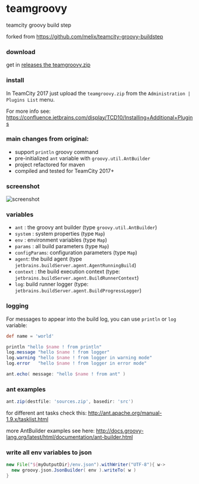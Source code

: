 # teamgroovy
teamcity groovy build step

forked from https://github.com/melix/teamcity-groovy-buildstep

### download 

get in [releases the teamgroovy.zip](https://github.com/dlukyanov/teamgroovy/releases)

### install

In TeamCity 2017 just upload the `teamgroovy.zip` from the `Administration | Plugins List` menu.

For more info see: https://confluence.jetbrains.com/display/TCD10/Installing+Additional+Plugins

### main changes from original:

* support `println` groovy command
* pre-initialized `ant` variable with `groovy.util.AntBuilder`
* project refactored for maven
* compiled and tested for TeamCity 2017+

### screenshot

![screenshot](https://raw.githubusercontent.com/dlukyanov/teamgroovy/master/assets/teamgroovy.png)

### variables

* `ant` : the groovy ant builder (type `groovy.util.AntBuilder`)
* `system` : system properties (type `Map`)
* `env` : environment variables (type `Map`)
* `params` : all build parameters (type `Map`)
* `configParams`: configuration parameters (type `Map`)
* `agent`: the build agent (type `jetbrains.buildServer.agent.AgentRunningBuild`)
* `context` : the build execution context (type: `jetbrains.buildServer.agent.BuildRunnerContext`)
* `log`: build runner logger (type: `jetbrains.buildServer.agent.BuildProgressLogger`)

### logging

For messages to appear into the build log, you can use `println` or `log` variable:

```groovy
def name = 'world'

println "hello $name ! from println"
log.message "hello $name ! from logger"
log.warning "hello $name ! from logger in warning mode"
log.error   "hello $name ! from logger in error mode"

ant.echo( message: "hello $name ! from ant" )
```

### ant examples

```groovy
ant.zip(destfile: 'sources.zip', basedir: 'src')
```

for different ant tasks check this: http://ant.apache.org/manual-1.9.x/tasklist.html

more AntBuilder examples see here: http://docs.groovy-lang.org/latest/html/documentation/ant-builder.html

### write all env variables to json

```groovy
new File("${myOutputDir}/env.json").withWriter("UTF-8"){ w->
  new groovy.json.JsonBuilder( env ).writeTo( w )
}
```
